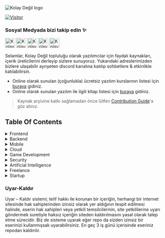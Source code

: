<img src="images/kolaydegil-logo.png" alt="Kolay Değil logo" />

[![Visitor](https://visitor-badge.laobi.icu/badge?page_id=Kolay-Degil.yazilimcilar-icin-kaynak-arsivi)](#)

### Sosyal Medyada bizi takip edin ✨

<a href="https://x.com/kolaydegil19" target="_blank"><img src="images/x.png" width="32" alt="Kolay değil X" /></a>
<a href="https://instagram.com/kolaydegil19" target="_blank"><img src="images/instagram.png" width="32" alt="Kolay değil instagram" /></a>
<a href="https://www.facebook.com/kolaydegil19" target="_blank"><img src="images/facebook.png" width="32" height="32" alt="Kolay değil facebook" /></a>
<a href="https://discord.gg/GFKMreESRg" target="_blank"><img src="images/discord.png" width="32" alt="Kolay değil discord" /></a>
<a href="https://www.youtube.c
om/kolaydegil" target="_blank"><img src="images/youtube.png" width="32" height="32" alt="Kolay değil youtube" /></a>

Selamlar, Kolay Değil topluluğu olarak yazılımcılar için faydalı kaynakları, içerik üreticilerini derleyip sizlere sunuyoruz. Yukarıdaki adreslerimizden bizlere ulaşabilir ayrıyeten discord kanalına katılıp sohbetlere & etkinlikle katılabilirsin.

- Online olarak sunulan (çoğunlukla) ücretsiz yazılım kurslarının listesi için [buraya](./COURSES.md) gidiniz.
- Online olarak sunulan yazılım ile ilgili kitap listesi için [buraya](./BOOKS.md) gidiniz.

> Kaynak arşivine katkı sağlamadan önce lütfen [Contribution Guide](./CONTRIBUTING.md)'a göz atınız.

## Table Of Contents

<details>
<summary>Frontend</summary>

- [[EN] Shadcn UI](https://ui.shadcn.com/) - Shadcn UI, React için tasarlanmış, erişilebilir, özelleştirilebilir ve kullanımı kolay bir component kütüphanesidir.

</details>

<details>
<summary>Backend</summary>  

- [[EN] Postman](https://www.postman.com/) - Postman , API geliştirme ve test süreçlerini kolaylaştıran bir araç.

- [[EN] Mongoose](https://mongoosejs.com/) - Mongoose , MongoDB veritabanı için JavaScript nesne modelleme aracı, MongoDB üzerinde işlem yapmayı kolaylaştıran bir ORM (Object-Relational Mapping) kütüphanesi.

- [[EN] Slugify](https://www.npmjs.com/package/slugify) - Slugify , metinleri URL uyumlu hale getiren, özel karakterleri kaldıran bir npm paketi.

- [[EN] Bcrypt](https://www.npmjs.com/package/bcrypt) - Bcrypt şifreleme işlemleri için kullanılan, özellikle kullanıcı şifrelerini güvenli bir şekilde depolamak için tercih edilen bir npm paketi.

- [[EN] Express.js](https://expressjs.com/) - Node.js tabanlı minimalist bir web uygulama çerçevesidir, web uygulamalarının hızlı ve etkili bir şekilde geliştirilmesine olanak tanır.

- [[EN] JWT Token](https://jwt.io/) - Bilgilerin güvenli bir şekilde iletilmesini sağlayan, JSON formatındaki bir veri yapısıdır. Token içinde taşınan bilgiler, dijital imza ile korunur ve genellikle kimlik doğrulama amacıyla kullanılır.

- [[EN] Socket.io](https://socket.io/) - Gerçek zamanlı ve çift yönlü iletişimi destekleyen bir JavaScript kütüphanesidir, özellikle web uygulamalarında anlık iletişim için kullanılır.

- [[EN] Nodemailer](https://www.npmjs.com/package/nodemailer) - Node.js uygulamalarında e-posta göndermeyi kolaylaştırmak amacıyla geliştirilmiş bir modüldür.

- [[EN] Helmet](https://www.npmjs.com/package/helmet) -  Express.js tabanlı web uygulamalarında otomatik olarak güvenlik önlemleri uygulayan bir orta yazılım modülüdür, HTTP başlıkları üzerinden çeşitli saldırılara karşı koruma sağlar.


</details>

<details>
<summary>Mobile</summary>

### Flutter
  
- [[TR] Veli Bacık Flutter](https://www.youtube.com/watch?v=lpvuM9lo3HU&list=PL1k5oWAuBhgXdw1BbxVGxxWRmkGB1C11l) - Veli Bacık tarafından detaylıca hazırlanmış, güncelliğini koruyan, temelden zirveye Flutter eğitimi.
  
- [[EN] HeyFlutter](https://www.youtube.com/@HeyFlutter) - Flutter ile ilgilenenlerin zaten çok iyi bildiği Youtube kanalı. Uzun videolardansa bir alana yoğunlaşmış kısa ve pratik içerikleriyle ön plana çıkıyor.
  
- [[EN] Flutter Mapp](https://www.youtube.com/@FlutterMapp) - Yine HeyFlutter gibi pratik ve hızlı anlatımıyla çok yararlı bir Youtube kanalı.
  
</details>

<details>
<summary>Cloud</summary>  
## Çok yakında..
</details>

<details>
<summary>Game Development</summary>  
## Çok yakında..
</details>

<details>
<summary>Security</summary>  
## Çok yakında..
</details>

<details>
<summary>Artificial Intelligence</summary>  
## Çok yakında..
</details>

<details>
<summary>Freelance</summary>  
## Çok yakında..
</details>

<details>
<summary>Startup</summary>  
## Çok yakında..
</details>

### Uyar-Kaldır

Uyar – Kaldır sistemi; telif hakkı ile korunan bir içeriğin, herhangi bir internet sitesinde hak sahiplerinden izinsiz olarak yer aldığının tespit edilmesi halinde, eserin hak sahipleri veya yetkili temsilcilerinin, site yetkililerine uyarı göndermek suretiyle haksız içeriğin siteden kaldırılmasını yasal olarak talep etme sürecidir. Biz de sisteme uyarak eğer repo da sizden izinsiz bir eserinizi kullanmışsak uyarabilirsiniz. En geç 3 iş günü içerisinde eseriniz repodan kaldırılır.
